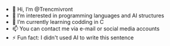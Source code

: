 - 👋 Hi, I’m @Trencmivront
- 👀 I’m interested in programming languages and AI structures
- 🌱 I’m currently learning codding in C
- 📫 You can contact me via e-mail or social media accounts
- ⚡ Fun fact: I didn't used AI to write this sentence

<!---
Trencmivront/Trencmivront is a ✨ special ✨ repository because its `README.md` (this file) appears on your GitHub profile.
You can click the Preview link to take a look at your changes.
--->
